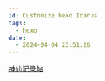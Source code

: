 ```yaml
---
id: Customize hexo Icarus
tags:
  - hexo
date:
  - 2024-04-04 23:51:26
---
```

[神仙记录帖](https://karobben.github.io/2021/02/11/Blog/hexo_icarus/)
